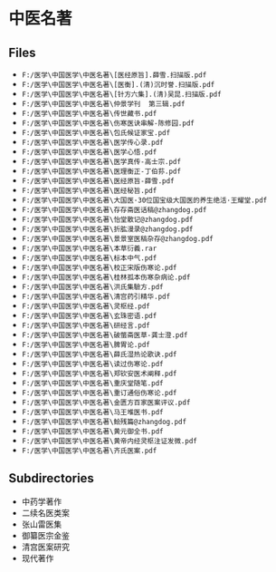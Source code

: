 # 中医名著

## Files

- `F:/医学\中国医学\中医名著\[医经原旨].薛雪.扫描版.pdf`
- `F:/医学\中国医学\中医名著\[医衡].(清)沉时誉.扫描版.pdf`
- `F:/医学\中国医学\中医名著\[针方六集].(清)吴昆.扫描版.pdf`
- `F:/医学\中国医学\中医名著\仲景学刊  第三辑.pdf`
- `F:/医学\中国医学\中医名著\传世藏书.pdf`
- `F:/医学\中国医学\中医名著\伤寒医诀串解-陈修园.pdf`
- `F:/医学\中国医学\中医名著\包氏候证家宝.pdf`
- `F:/医学\中国医学\中医名著\医学传心录.pdf`
- `F:/医学\中国医学\中医名著\医学心悟.pdf`
- `F:/医学\中国医学\中医名著\医学真传-高士宗.pdf`
- `F:/医学\中国医学\中医名著\医理衡正-丁伯荪.pdf`
- `F:/医学\中国医学\中医名著\医经原旨-薛雪.pdf`
- `F:/医学\中国医学\中医名著\医经秘旨.pdf`
- `F:/医学\中国医学\中医名著\大国医·30位国宝级大国医的养生绝活·王耀堂.pdf`
- `F:/医学\中国医学\中医名著\存存斋医话稿@zhangdog.pdf`
- `F:/医学\中国医学\中医名著\怡堂散记@zhangdog.pdf`
- `F:/医学\中国医学\中医名著\折肱漫录@zhangdog.pdf`
- `F:/医学\中国医学\中医名著\景景室医稿杂存@zhangdog.pdf`
- `F:/医学\中国医学\中医名著\本草衍義.rar`
- `F:/医学\中国医学\中医名著\标本中气.pdf`
- `F:/医学\中国医学\中医名著\校正宋版伤寒论.pdf`
- `F:/医学\中国医学\中医名著\桂林孤本伤寒杂病论.pdf`
- `F:/医学\中国医学\中医名著\洪氏集驗方.pdf`
- `F:/医学\中国医学\中医名著\清宫药引精华.pdf`
- `F:/医学\中国医学\中医名著\灵枢经.pdf`
- `F:/医学\中国医学\中医名著\玄珠密语.pdf`
- `F:/医学\中国医学\中医名著\研经言.pdf`
- `F:/医学\中国医学\中医名著\破蟞斋医草-龚士澄.pdf`
- `F:/医学\中国医学\中医名著\脾胃论.pdf`
- `F:/医学\中国医学\中医名著\薛氏湿热论歌诀.pdf`
- `F:/医学\中国医学\中医名著\读过伤寒论.pdf`
- `F:/医学\中国医学\中医名著\郑钦安医术阐释.pdf`
- `F:/医学\中国医学\中医名著\重庆堂随笔.pdf`
- `F:/医学\中国医学\中医名著\重订通俗伤寒论.pdf`
- `F:/医学\中国医学\中医名著\金匮方百家医案评议.pdf`
- `F:/医学\中国医学\中医名著\马王堆医书.pdf`
- `F:/医学\中国医学\中医名著\鲙残篇@zhangdog.pdf`
- `F:/医学\中国医学\中医名著\黄元御全书.pdf`
- `F:/医学\中国医学\中医名著\黄帝内经灵枢注证发微.pdf`
- `F:/医学\中国医学\中医名著\齐氏医案.pdf`

## Subdirectories

- 中药学著作
- 二续名医类案
- 张山雷医集
- 御纂医宗金鉴
- 清宫医案研究
- 现代著作
